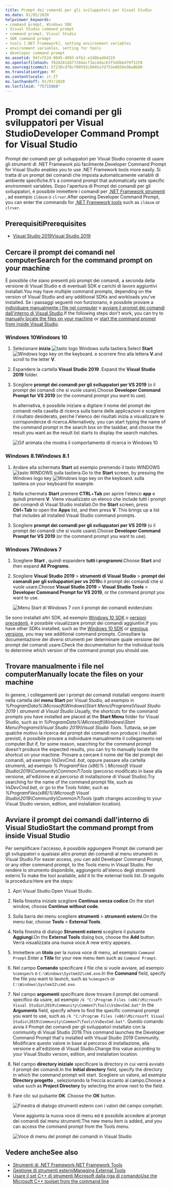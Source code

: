 ```yaml
---
title: Prompt dei comandi per gli sviluppatori per Visual Studio
ms.date: 01/05/2020
helpviewer_keywords:
- command prompt, Windows SDK
- Visual Studio command prompt
- command prompt, Visual Studio
- SDK command prompt
- tools [.NET Framework], setting environment variables
- environment variables, setting for tools
- developer command prompt
ms.assetid: 94fcf524-9045-4993-bfb2-e2d8bad44219
ms.openlocfilehash: f028281d477284acf3ac4dac63f5ddbbd79f5259
ms.sourcegitcommit: 5f236cd78cf09593c8945a7d753e0850e96a0b80
ms.translationtype: MT
ms.contentlocale: it-IT
ms.lasthandoff: 01/07/2020
ms.locfileid: "75715868"
---
```

# <a name="developer-command-prompt-for-visual-studio"></a><span data-ttu-id="89581-102">Prompt dei comandi per gli sviluppatori per Visual Studio</span><span class="sxs-lookup"><span data-stu-id="89581-102">Developer Command Prompt for Visual Studio</span></span>

<span data-ttu-id="89581-103">Prompt dei comandi per gli sviluppatori per Visual Studio consente di usare gli strumenti di .NET Framework più facilmente.</span><span class="sxs-lookup"><span data-stu-id="89581-103">Developer Command Prompt for Visual Studio enables you to use .NET Framework tools more easily.</span></span> <span data-ttu-id="89581-104">Si tratta di un prompt dei comandi che imposta automaticamente variabili di ambiente specifiche.</span><span class="sxs-lookup"><span data-stu-id="89581-104">It's a command prompt that automatically sets specific environment variables.</span></span> <span data-ttu-id="89581-105">Dopo l'apertura di Prompt dei comandi per gli sviluppatori, è possibile immettere i comandi per [.NET Framework strumenti](index.md) , ad esempio `ildasm` o `clrver`.</span><span class="sxs-lookup"><span data-stu-id="89581-105">After opening Developer Command Prompt, you can enter the commands for [.NET Framework tools](index.md) such as `ildasm` or `clrver`.</span></span>

## <a name="prerequisites"></a><span data-ttu-id="89581-106">Prerequisiti</span><span class="sxs-lookup"><span data-stu-id="89581-106">Prerequisites</span></span>

- [<span data-ttu-id="89581-107">Visual Studio 2019</span><span class="sxs-lookup"><span data-stu-id="89581-107">Visual Studio 2019</span></span>](https://visualstudio.microsoft.com/downloads/?utm_medium=microsoft&utm_source=docs.microsoft.com&utm_campaign=inline+link&utm_content=download+vs2019)

## <a name="search-for-the-command-prompt-on-your-machine"></a><span data-ttu-id="89581-108">Cercare il prompt dei comandi nel computer</span><span class="sxs-lookup"><span data-stu-id="89581-108">Search for the command prompt on your machine</span></span>

<span data-ttu-id="89581-109">È possibile che siano presenti più prompt dei comandi, a seconda della versione di Visual Studio e di eventuali SDK e carichi di lavoro aggiuntivi installati.</span><span class="sxs-lookup"><span data-stu-id="89581-109">You may have multiple command prompts, depending on the version of Visual Studio and any additional SDKs and workloads you've installed.</span></span> <span data-ttu-id="89581-110">Se i passaggi seguenti non funzionano, è possibile provare a [individuare manualmente i file nel computer](#manually-locate-the-files-on-your-machine) o [avviare il prompt dei comandi dall'interno di Visual Studio](#start-the-command-prompt-from-inside-visual-studio).</span><span class="sxs-lookup"><span data-stu-id="89581-110">If the following steps don't work, you can try to [manually locate the files on your machine](#manually-locate-the-files-on-your-machine) or [start the command prompt from inside Visual Studio](#start-the-command-prompt-from-inside-visual-studio).</span></span>

### <a name="windows-10"></a><span data-ttu-id="89581-111">Windows 10</span><span class="sxs-lookup"><span data-stu-id="89581-111">Windows 10</span></span>

1. <span data-ttu-id="89581-112">Selezionare **inizia** ![tasto logo Windows sulla tastiera.](./media/developer-command-prompt-for-vs/windows-logo-key-graphic.png)</span><span class="sxs-lookup"><span data-stu-id="89581-112">Select **Start** ![Windows logo key on the keyboard.](./media/developer-command-prompt-for-vs/windows-logo-key-graphic.png)</span></span> <span data-ttu-id="89581-113">e scorrere fino alla lettera **V**.</span><span class="sxs-lookup"><span data-stu-id="89581-113">and scroll to the letter **V**.</span></span>

1. <span data-ttu-id="89581-114">Espandere la cartella **Visual Studio 2019** .</span><span class="sxs-lookup"><span data-stu-id="89581-114">Expand the **Visual Studio 2019** folder.</span></span>

1. <span data-ttu-id="89581-115">Scegliere **prompt dei comandi per gli sviluppatori per VS 2019** (o il prompt dei comandi che si vuole usare).</span><span class="sxs-lookup"><span data-stu-id="89581-115">Choose **Developer Command Prompt for VS 2019** (or the command prompt you want to use).</span></span>

   <span data-ttu-id="89581-116">In alternativa, è possibile iniziare a digitare il nome del prompt dei comandi nella casella di ricerca sulla barra delle applicazioni e scegliere il risultato desiderato, perché l'elenco dei risultati inizia a visualizzare le corrispondenze di ricerca.</span><span class="sxs-lookup"><span data-stu-id="89581-116">Alternatively, you can start typing the name of the command prompt in the search box on the taskbar, and choose the result you want as the result list starts to display the search matches.</span></span>

   ![Gif animata che mostra il comportamento di ricerca in Windows 10](./media/developer-command-prompt-for-vs/windows10-search.gif)

### <a name="windows-81"></a><span data-ttu-id="89581-118">Windows 8.1</span><span class="sxs-lookup"><span data-stu-id="89581-118">Windows 8.1</span></span>

1. <span data-ttu-id="89581-119">Andare alla schermata **Start** ad esempio premendo il tasto WINDOWS![tasto WINDOWS sulla tastiera.](./media/developer-command-prompt-for-vs/windows-logo-key-graphic.png)</span><span class="sxs-lookup"><span data-stu-id="89581-119">Go to the **Start** screen, by pressing the Windows logo key ![Windows logo key on the keyboard.](./media/developer-command-prompt-for-vs/windows-logo-key-graphic.png)</span></span> <span data-ttu-id="89581-120">sulla tastiera.</span><span class="sxs-lookup"><span data-stu-id="89581-120">on your keyboard for example.</span></span>

1. <span data-ttu-id="89581-121">Nella schermata **Start** premere **CTRL**+**Tab** per aprire l'elenco **app** e quindi premere **V**. Viene visualizzato un elenco che include tutti i prompt dei comandi di Visual Studio installati.</span><span class="sxs-lookup"><span data-stu-id="89581-121">On the **Start** screen, press **Ctrl**+**Tab** to open the **Apps** list, and then press **V**. This brings up a list that includes all installed Visual Studio command prompts.</span></span>

1. <span data-ttu-id="89581-122">Scegliere **prompt dei comandi per gli sviluppatori per VS 2019** (o il prompt dei comandi che si vuole usare).</span><span class="sxs-lookup"><span data-stu-id="89581-122">Choose **Developer Command Prompt for VS 2019** (or the command prompt you want to use).</span></span>

### <a name="windows-7"></a><span data-ttu-id="89581-123">Windows 7</span><span class="sxs-lookup"><span data-stu-id="89581-123">Windows 7</span></span>

1. <span data-ttu-id="89581-124">Scegliere **Start** , quindi espandere **tutti i programmi**.</span><span class="sxs-lookup"><span data-stu-id="89581-124">Choose **Start** and then expand **All Programs**.</span></span>

1. <span data-ttu-id="89581-125">Scegliere **Visual Studio 2019** > **strumenti di Visual Studio** > **prompt dei comandi per gli sviluppatori per vs 2019**o il prompt dei comandi che si vuole usare.</span><span class="sxs-lookup"><span data-stu-id="89581-125">Choose **Visual Studio 2019** > **Visual Studio Tools** > **Developer Command Prompt for VS 2019**, or the command prompt you want to use.</span></span>

   ![Menu Start di Windows 7 con il prompt dei comandi evidenziato](./media/developer-command-prompt-for-vs/windows7-menu.png)

<span data-ttu-id="89581-127">Se sono installati altri SDK, ad esempio [Windows 10 SDK](https://developer.microsoft.com/windows/downloads/windows-10-sdk) o [versioni precedenti](https://developer.microsoft.com/windows/downloads/sdk-archive), è possibile visualizzare prompt dei comandi aggiuntivi.</span><span class="sxs-lookup"><span data-stu-id="89581-127">If you have other SDKs installed, such as the [Windows 10 SDK](https://developer.microsoft.com/windows/downloads/windows-10-sdk) or [previous versions](https://developer.microsoft.com/windows/downloads/sdk-archive), you may see additional command prompts.</span></span> <span data-ttu-id="89581-128">Consultare la documentazione dei diversi strumenti per determinare quale versione del prompt dei comandi usare.</span><span class="sxs-lookup"><span data-stu-id="89581-128">Check the documentation for the individual tools to determine which version of the command prompt you should use.</span></span>

## <a name="manually-locate-the-files-on-your-machine"></a><span data-ttu-id="89581-129">Trovare manualmente i file nel computer</span><span class="sxs-lookup"><span data-stu-id="89581-129">Manually locate the files on your machine</span></span>

<span data-ttu-id="89581-130">In genere, i collegamenti per i prompt dei comandi installati vengono inseriti nella cartella del **menu Start** per Visual Studio, ad esempio in *%ProgramData%\Microsoft\Windows\Start Menu\Programs\Visual Studio 2019 \ strumenti di Visual Studio*.</span><span class="sxs-lookup"><span data-stu-id="89581-130">Usually, the shortcuts for the command prompts you have installed are placed at the **Start Menu** folder for Visual Studio, such as in *%ProgramData%\Microsoft\Windows\Start Menu\Programs\Visual Studio 2019\Visual Studio Tools*.</span></span> <span data-ttu-id="89581-131">Tuttavia, se per qualche motivo la ricerca del prompt dei comandi non produce i risultati previsti, è possibile provare a individuare manualmente il collegamento nel computer.</span><span class="sxs-lookup"><span data-stu-id="89581-131">But if, for some reason, searching for the command prompt doesn't produce the expected results, you can try to manually locate the shortcut on your machine.</span></span> <span data-ttu-id="89581-132">Provare a cercare il nome del file del prompt dei comandi, ad esempio *VsDevCmd. bat*, oppure passare alla cartella strumenti, ad esempio *% ProgramFiles (x86)% \ Microsoft Visual Studio\2019\Community\Common7\Tools* (percorso modificato in base alla versione, all'edizione e al percorso di installazione di Visual Studio).</span><span class="sxs-lookup"><span data-stu-id="89581-132">Try searching for the name of the command prompt file, such as *VsDevCmd.bat*, or go to the Tools folder, such as *%ProgramFiles(x86)%\Microsoft Visual Studio\2019\Community\Common7\Tools* (path changes according to your Visual Studio version, edition, and installation location).</span></span>

## <a name="start-the-command-prompt-from-inside-visual-studio"></a><span data-ttu-id="89581-133">Avviare il prompt dei comandi dall'interno di Visual Studio</span><span class="sxs-lookup"><span data-stu-id="89581-133">Start the command prompt from inside Visual Studio</span></span>

<span data-ttu-id="89581-134">Per semplificare l'accesso, è possibile aggiungere Prompt dei comandi per gli sviluppatori o qualsiasi altro prompt dei comandi al menu strumenti in Visual Studio.</span><span class="sxs-lookup"><span data-stu-id="89581-134">For easier access, you can add Developer Command Prompt, or any other command prompt, to the Tools menu in Visual Studio.</span></span> <span data-ttu-id="89581-135">Per rendere lo strumento disponibile, aggiungerlo all'elenco degli strumenti esterni.</span><span class="sxs-lookup"><span data-stu-id="89581-135">To make the tool available, add it to the external tools list.</span></span> <span data-ttu-id="89581-136">Di seguito la procedura:</span><span class="sxs-lookup"><span data-stu-id="89581-136">Here are the steps:</span></span>

1. <span data-ttu-id="89581-137">Apri Visual Studio.</span><span class="sxs-lookup"><span data-stu-id="89581-137">Open Visual Studio.</span></span>

1. <span data-ttu-id="89581-138">Nella finestra iniziale scegliere **Continua senza codice**.</span><span class="sxs-lookup"><span data-stu-id="89581-138">On the start window, choose **Continue without code**.</span></span>

1. <span data-ttu-id="89581-139">Sulla barra dei menu scegliere **strumenti** > **strumenti esterni**.</span><span class="sxs-lookup"><span data-stu-id="89581-139">On the menu bar, choose **Tools** > **External Tools**.</span></span>

1. <span data-ttu-id="89581-140">Nella finestra di dialogo **Strumenti esterni** scegliere il pulsante **Aggiungi**.</span><span class="sxs-lookup"><span data-stu-id="89581-140">On the **External Tools** dialog box, choose the **Add** button.</span></span> <span data-ttu-id="89581-141">Verrà visualizzata una nuova voce.</span><span class="sxs-lookup"><span data-stu-id="89581-141">A new entry appears.</span></span>

1. <span data-ttu-id="89581-142">Immettere un **titolo** per la nuova voce di menu, ad esempio `Command Prompt`.</span><span class="sxs-lookup"><span data-stu-id="89581-142">Enter a **Title** for your new menu item such as `Command Prompt`.</span></span>

1. <span data-ttu-id="89581-143">Nel campo **Comando** specificare il file che si vuole avviare, ad esempio `%comspec%` o `C:\Windows\System32\cmd.exe`.</span><span class="sxs-lookup"><span data-stu-id="89581-143">In the **Command** field, specify the file you want to launch, such as `%comspec%` or `C:\Windows\System32\cmd.exe`.</span></span>

1. <span data-ttu-id="89581-144">Nel campo **argomenti** specificare dove trovare il prompt dei comandi specifico da usare, ad esempio `/k "C:\Program Files (x86)\Microsoft Visual Studio\2019\Community\Common7\Tools\VsDevCmd.bat"`.</span><span class="sxs-lookup"><span data-stu-id="89581-144">In the **Arguments** field, specify where to find the specific command prompt you want to use, such as `/k "C:\Program Files (x86)\Microsoft Visual Studio\2019\Community\Common7\Tools\VsDevCmd.bat"`.</span></span> <span data-ttu-id="89581-145">Questo comando avvia il Prompt dei comandi per gli sviluppatori installato con la community di Visual Studio 2019.</span><span class="sxs-lookup"><span data-stu-id="89581-145">This command launches the Developer Command Prompt that's installed with Visual Studio 2019 Community.</span></span> <span data-ttu-id="89581-146">Modificare questo valore in base al percorso di installazione, alla versione e all'edizione di Visual Studio.</span><span class="sxs-lookup"><span data-stu-id="89581-146">Change this value according to your Visual Studio version, edition, and installation location.</span></span>

1. <span data-ttu-id="89581-147">Nel campo **directory iniziale** specificare la directory in cui verrà avviato il prompt dei comandi.</span><span class="sxs-lookup"><span data-stu-id="89581-147">In the **Initial directory** field, specify the directory in which the command prompt will start.</span></span> <span data-ttu-id="89581-148">Scegliere un valore, ad esempio **Directory progetto** , selezionando la freccia accanto al campo.</span><span class="sxs-lookup"><span data-stu-id="89581-148">Choose a value such as **Project Directory** by selecting the arrow next to the field.</span></span>

1. <span data-ttu-id="89581-149">Fare clic sul pulsante **OK** .</span><span class="sxs-lookup"><span data-stu-id="89581-149">Choose the **OK** button.</span></span>

   ![Finestra di dialogo strumenti esterni con i valori del campo compilati.](./media/developer-command-prompt-for-vs/add-external-tool.png)

   <span data-ttu-id="89581-151">Viene aggiunta la nuova voce di menu ed è possibile accedere al prompt dei comandi dal menu strumenti.</span><span class="sxs-lookup"><span data-stu-id="89581-151">The new menu item is added, and you can access the command prompt from the Tools menu.</span></span>

   ![Voce di menu del prompt dei comandi in Visual Studio](./media/developer-command-prompt-for-vs/command-prompt-vs-menu.png)

## <a name="see-also"></a><span data-ttu-id="89581-153">Vedere anche</span><span class="sxs-lookup"><span data-stu-id="89581-153">See also</span></span>

- [<span data-ttu-id="89581-154">Strumenti di .NET Framework</span><span class="sxs-lookup"><span data-stu-id="89581-154">.NET Framework Tools</span></span>](index.md)
- [<span data-ttu-id="89581-155">Gestione di strumenti esterni</span><span class="sxs-lookup"><span data-stu-id="89581-155">Managing External Tools</span></span>](/visualstudio/ide/managing-external-tools)
- [<span data-ttu-id="89581-156">Usare il set C++ di strumenti Microsoft dalla riga di comando</span><span class="sxs-lookup"><span data-stu-id="89581-156">Use the Microsoft C++ toolset from the command line</span></span>](/cpp/build/building-on-the-command-line)
